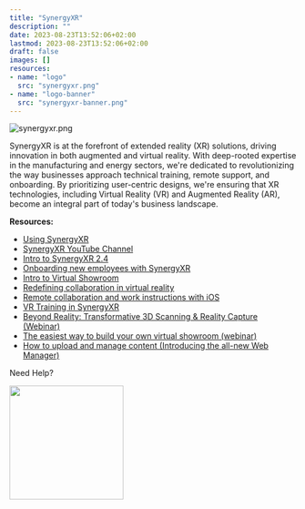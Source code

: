 ```yaml
---
title: "SynergyXR"
description: ""
date: 2023-08-23T13:52:06+02:00
lastmod: 2023-08-23T13:52:06+02:00
draft: false
images: []
resources:
- name: "logo"
  src: "synergyxr.png"
- name: "logo-banner"
  src: "synergyxr-banner.png"
---
```


![synergyxr.png](logo-banner)

SynergyXR is at the forefront of extended reality (XR) solutions, driving innovation in both augmented and virtual reality. With deep-rooted expertise in the manufacturing and energy sectors, we're dedicated to revolutionizing the way businesses approach technical training, remote support, and onboarding. By prioritizing user-centric designs, we're ensuring that XR technologies, including Virtual Reality (VR) and Augmented Reality (AR), become an integral part of today's business landscape.

**Resources:**

- [Using SynergyXR](https://knowledge.synergyxr.com/using-synergyxr)
- [SynergyXR YouTube Channel](https://www.youtube.com/@SynergyXR)
- [Intro to SynergyXR 2.4](https://vimeo.com/826861075)
- [Onboarding new employees with SynergyXR](https://vimeo.com/754617517)
- [Intro to Virtual Showroom](https://vimeo.com/754617355)
- [Redefining collaboration in virtual reality](https://synergyxr.twentythree.com/redefining-collaboration-in-virtual)
- [Remote collaboration and work instructions with iOS](https://vimeo.com/805828701)
- [VR Training in SynergyXR](https://synergyxr.twentythree.com/vr-training-in-synergyxr)
- [Beyond Reality: Transformative 3D Scanning & Reality Capture (Webinar)](https://www.youtube.com/watch?v=7PIofyUpub0)
- [The easiest way to build your own virtual showroom (webinar)](https://www.youtube.com/watch?v=BJpBNt6jazo)
- [How to upload and manage content (Introducing the all-new Web Manager)](https://www.youtube.com/watch?v=M0bFi2ua0E8)

Need Help?

<img src="https://assets-global.website-files.com/6257adef93867e50d84d30e2/636e0b5061df290f5892d944_full_logo_black_RGB.svg" width="200">
